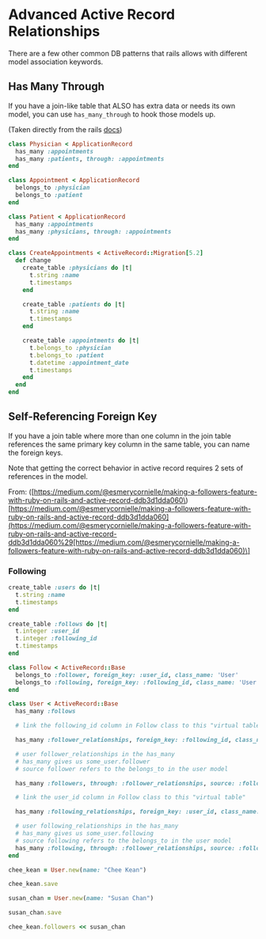 # Advanced Active Record Relationships

There are a few other common DB patterns that rails allows with different model association keywords.

## Has Many Through

If you have a join-like table that ALSO has extra data or needs its own model, you can use `has_many_through` to hook those models up.

\(Taken directly from the rails [docs](https://guides.rubyonrails.org/v5.2/association_basics.html#the-has-many-through-association)\)

```ruby
class Physician < ApplicationRecord
  has_many :appointments
  has_many :patients, through: :appointments
end

class Appointment < ApplicationRecord
  belongs_to :physician
  belongs_to :patient
end

class Patient < ApplicationRecord
  has_many :appointments
  has_many :physicians, through: :appointments
end
```

```ruby
class CreateAppointments < ActiveRecord::Migration[5.2]
  def change
    create_table :physicians do |t|
      t.string :name
      t.timestamps
    end

    create_table :patients do |t|
      t.string :name
      t.timestamps
    end

    create_table :appointments do |t|
      t.belongs_to :physician
      t.belongs_to :patient
      t.datetime :appointment_date
      t.timestamps
    end
  end
end
```

## Self-Referencing Foreign Key

If you have a join table where more than one column in the join table references the same primary key column in the same table, you can name the foreign keys.

Note that getting the correct behavior in active record requires 2 sets of references in the model.

From: \([https://medium.com/@esmerycornielle/making-a-followers-feature-with-ruby-on-rails-and-active-record-ddb3d1dda060\)\[https://medium.com/@esmerycornielle/making-a-followers-feature-with-ruby-on-rails-and-active-record-ddb3d1dda060](https://medium.com/@esmerycornielle/making-a-followers-feature-with-ruby-on-rails-and-active-record-ddb3d1dda060%29[https://medium.com/@esmerycornielle/making-a-followers-feature-with-ruby-on-rails-and-active-record-ddb3d1dda060)\]

### Following

```ruby
create_table :users do |t|
  t.string :name
  t.timestamps
end

create_table :follows do |t|
  t.integer :user_id
  t.integer :following_id
  t.timestamps
end
```

```ruby
class Follow < ActiveRecord::Base
  belongs_to :follower, foreign_key: :user_id, class_name: 'User'
  belongs_to :following, foreign_key: :following_id, class_name: 'User'
end
```

```ruby
class User < ActiveRecord::Base
  has_many :follows

  # link the following_id column in Follow class to this "virtual table"

  has_many :follower_relationships, foreign_key: :following_id, class_name: 'Follow'

  # user follower_relationships in the has_many
  # has_many gives us some_user.follower
  # source follower refers to the belongs_to in the user model

  has_many :followers, through: :follower_relationships, source: :follower

  # link the user_id column in Follow class to this "virtual table"

  has_many :following_relationships, foreign_key: :user_id, class_name: 'Follow'

  # user following_relationships in the has_many
  # has_many gives us some_user.following
  # source following refers to the belongs_to in the user model
  has_many :following, through: :follower_relationships, source: :following
end
```

```ruby
chee_kean = User.new(name: "Chee Kean")

chee_kean.save

susan_chan = User.new(name: "Susan Chan")

susan_chan.save

chee_kean.followers << susan_chan
```

